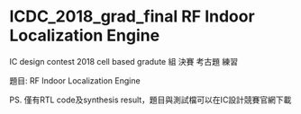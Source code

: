# ICDC_2018_grad_final RF Indoor Localization Engine
IC design contest 2018 cell based gradute 組 決賽 考古題 練習

題目: RF Indoor Localization Engine

PS. 僅有RTL code及synthesis result，題目與測試檔可以在IC設計競賽官網下載